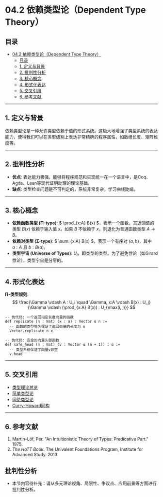 # 04.2 依赖类型论（Dependent Type Theory）

## 目录

- [04.2 依赖类型论（Dependent Type Theory）](#042-依赖类型论dependent-type-theory)
  - [目录](#目录)
  - [1. 定义与背景](#1-定义与背景)
  - [2. 批判性分析](#2-批判性分析)
  - [3. 核心概念](#3-核心概念)
  - [4. 形式化表达](#4-形式化表达)
  - [5. 交叉引用](#5-交叉引用)
  - [6. 参考文献](#6-参考文献)

---

## 1. 定义与背景

依赖类型论是一种允许类型依赖于值的形式系统。这极大地增强了类型系统的表达能力，使得我们可以在类型级别上表达非常精确的程序属性，如数组长度、矩阵维度等。

---

## 2. 批判性分析

- **优点**: 表达能力极强，能够将程序规范和实现统一在一个语言中，是Coq、Agda、Lean等现代证明助理的理论基础。
- **缺点**: 类型检查问题是不可判定的，系统非常复杂，学习曲线陡峭。

---

## 3. 核心概念

- **依赖函数类型 (Π-type)**: $ \prod_{x:A} B(x) $，表示一个函数，其返回值的类型 $B(x)$ 依赖于输入值 $x$。如果 $B$ 不依赖于 $x$，则退化为普通函数类型 $A \to B$。
- **依赖对类型 (Σ-type)**: $ \sum_{x:A} B(x) $，表示一个有序对 $(a, b)$，其中 $a:A$ 且 $b:B(a)$。
- **类型宇宙 (Universe of Types)**: $U_i$，即类型的类型。为了避免悖论（如Girard悖论），类型宇宙是分层的。

---

## 4. 形式化表达

**Π-类型规则**:
$$
\frac{\Gamma \vdash A : U_i \quad \Gamma, x:A \vdash B(x) : U_j}{\Gamma \vdash (\prod_{x:A} B(x)) : U_{\max(i, j)}}
$$

```lean
-- 伪代码: 一个返回指定长度向量的函数
def replicate (n : Nat) (x : α) : Vector α n :=
  -- 函数的类型签名保证了返回向量的长度为 n
  Vector.replicate n x

-- 伪代码: 安全的向量头部函数
def safe_head (n : Nat) (v : Vector α (n + 1)) : α :=
  -- 类型系统保证了向量v非空
  v.head
```

---

## 5. 交叉引用

- [类型理论总览](README.md)
- [简单类型论](04.1_Simple_Type_Theory.md)
- [同伦类型论](04.3_Homotopy_Type_Theory.md)
- [Curry-Howard同构](04.5_Curry_Howard_Correspondence.md)

---

## 6. 参考文献

1. Martin-Löf, Per. "An Intuitionistic Theory of Types: Predicative Part." 1975.
2. *The HoTT Book*. The Univalent Foundations Program, Institute for Advanced Study. 2013.


## 批判性分析

- 本节内容待补充：请从多元理论视角、局限性、争议点、应用前景等方面进行批判性分析。
